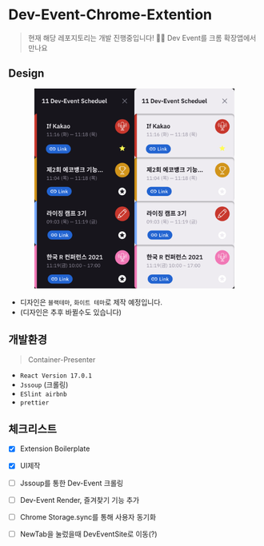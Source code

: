 # Dev-Event-Chrome-Extention

> 현재 해당 레포지토리는 개발 진행중입니다!
> 🎉🎈 Dev Event를 크롬 확장앱에서 만나요

## Design

<p align="center"><img src="./images/Design.png" width="200px"><img src="./images/Design2.png" width="200px"></p>

- 디자인은 `블랙테마`, `화이트 테마`로 제작 예정입니다.
- (디자인은 추후 바뀔수도 있습니다)

## 개발환경

> Container-Presenter

- `React Version 17.0.1`
- `Jssoup` (크롤링)
- `ESlint airbnb`
- `prettier`

## 체크리스트

- [x] Extension Boilerplate
- [x] UI제작
- [ ] Jssoup를 통한 Dev-Event 크롤링
- [ ] Dev-Event Render, 즐겨찾기 기능 추가
- [ ] Chrome Storage.sync를 통해 사용자 동기화

- [ ] NewTab을 눌렀을때 DevEventSite로 이동(?)
